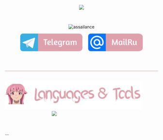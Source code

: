<p align="center"><img src="https://media1.tenor.com/m/h7ewYc7_Yp8AAAAC/future-diary-mirai-nikki.gif" width="800"/></p>

</br>

<p>
  <p align="center">
    <img src="https://readme-typing-svg.demolab.com?font=Fira+Code&size=60&pause=200&color=dea1ac&center=true&random=false&height=100&lines=assailance" alt="assailance" />
    <p align="center">
      <img src="images/telegram.png" width="205"/>
      &nbsp;&nbsp;&nbsp;
      <img src="images/mailru.png" width="180"/>
    </p>
  </p>
</p>

</br>
</br>

<img src="images/border.png" width="100%" height="0.5"/>

</br>

<!--   <img align="left" src="https://media1.tenor.com/m/iEfPnygQuroAAAAC/anime-looking-scared.gif" width="230"/> -->


## <img src="images/languages_title.png" width="450"/> <img align="right" src="https://media.tenor.com/mS0fUae_nrsAAAAM/kingstyle.gif" width="350"/>

</br>
</br>

<p align="left">
  ...
</p>
